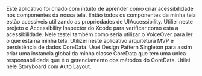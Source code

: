 Este aplicativo foi criado com intuito de aprender como criar acessibilidade nos componentes da nossa tela.
Então todos os componentes da minha tela estão acessiveis utilizando as propriedades de UIAccessibility.
Utiliei neste projeto o Accessibility Inspector do Xcode para verificar como esta a acessibilidade.
Nele testei também como seria utilizar o VoiceOver para ler o que esta na minha tela.
Utilizei neste aplicativo arquitetura MVP e persistência de dados CoreData.
Usei Design Pattern Singleton para assim criar uma instancia global da minha classe CoreData que tem uma unica responsabilidade que é o gerenciamento
dos métodos do CoreData.
Utilei nele Storyboard com Auto Layout.
